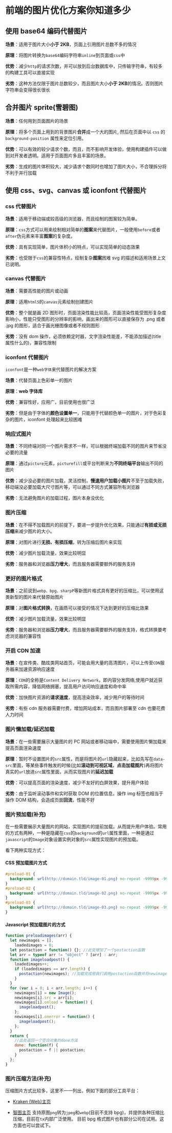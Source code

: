 # 前端的图片优化方案你知道多少

## 使用 base64 编码代替图片

**场景**：适用于图片大小**小于 2KB**，页面上引用图片总数不多的情况

**原理**：将图片转换为`base64`编码字符串`inline`到页面或`css`中

**优势**：减少`http`的请求次数，并可以放到后台数据库中，只传输字符串，有较多的构建工具可以直接实现

**劣势**：这种方法仅限于图片总数较少，而且图片大小**小于 2KB**的情况。否则图片字符串会变得很长很长

## 合并图片 sprite(雪碧图)

**场景**：任何用到页面图片的场景

**原理**：将多个页面上用到的背景图片**合并**成一个大的图片, 然后在页面中以 `css` 的 `background-position` 属性来定位引用。

**优势**：可以有效的较少请求个数，而且，而不影响开发体验，使用构建插件可以做到对开发者透明。适用于页面图片多且丰富的场景。

**劣势**：生成的图片体积较大，减少请求个数同时也增加了图片大小，不合理拆分将不利于并行加载

## 使用 css、svg、canvas 或 iconfont 代替图片

### css 代替图片

**场景**：适用于移动端或较高级的浏览器，而且绘制的图案较为简单。

**原理**：`css`方式可以用来绘制相对简单的**图案**来代替图片，一般使用`before`或者`after`伪元素来丰富**图案**的复杂度。

**优势**：具有实现简单，图片体积小的特点，可以实现简单的动态效果

**劣势**：也受限于`css`的兼容性特点，绘制复杂**图案**困难
svg 的描述和适用场景上文已说明。

### canvas 代替图片

**场景**：需要高性能的图片或动画

**原理**：适用`html5`的`canvas`元素绘制创建图片

**优势**：整个就是画 2D 图形时，页面渲染性能比较高，页面渲染性能受图形复杂度影响小，性能只受图形的分辨率的影响，画出来的图形可以直接保存为 .png 或者 .jpg 的图形，适合于画光栅图像或者不规则图形

**劣势**：没有 dom 操作，必须依赖定时器，文字渲染性能差，不能添加描述(title 属性什么的)，兼容性限制

### iconfont 代替图片

`iconfont`是一种`web字体`来代替图片的解决方案

**场景**：代替页面上色彩单一的图片

**原理**：**web 字体库**

**优势**：兼容性好，应用广，目前使用也很广泛

**劣势**：但是由于字体的**颜色设置单一**，只能用于代替颜色单一的图片，对于色彩复杂的图片，iconfont 处理起来比较困难

### 响应式图片

**场景**：不同终端对同一个图片需求不一样，可以根据终端加载不同的图片来节省没必要的流量

**原理**：通过`picture`元素，`picturefill`或平台判断来为**不同终端平台**输出不同的图片

**优势**：减少没必要的图片加载，灵活控制，**慢速用户加载小图片**不至于加载失败，移动端没必要加载大尺寸图片等，可以通过不同方式兼容所有浏览器

**劣势**：无法避免图片的加载过程，图片本身没优化

### 图片压缩

**场景**：在不得不加载图片的前提下，要进一步提升优化效果，只能通过**有损或无损压缩**来减少图片的大小。

**原理**：对图片进行**无损、有损压缩**，转为压缩后图片来实现

**优势**：减少图片加载流量，效果比较明显

**劣势**：服务器和浏览器**压力增大**，而且服务器需要额外的服务支持

### 更好的图片格式

**场景**：之前说到`webp、bpg、sharpP`等新图片格式具有更好的压缩比，可以使用这类新型的图片来代替原始图片

**原理**：对**图片格式转换**，在画质可以接受的情况下达到更好的压缩比效果

**优势**：减少图片加载流量，效果比较明显

**劣势**：服务器和浏览器**压力增大**，而且服务器需要额外的服务支持，格式转换要考虑浏览器的兼容性

### 开启 CDN 加速

**场景**：在宣传类、酷炫类网站首页，可能会用大量的高清图片，可以上传至`CDN`服务器来加速资源响应速度

**原理**：`CDN`的全称是`Content Delivery Network`，即内容分发网络,使用户就近获取所需内容，降低网络拥塞，提高用户访问响应速度和命中率

**优势**：加快图片资源的**请求速度**，提高渲染效率，减少用户的等待时间

**劣势**：有些 cdn 服务器需要付费，增加网站成本，而且图片部署至 cdn 也要花费人力时间

### 图片懒加载/延迟加载

**场景**：在一些需要展示大量图片的 PC 网站或者移动端中，需要使用图片懒加载来提高页面渲染速度

**原理**：暂时不设置图片的`src`属性，而是将图片的`url`隐藏起来，比如先写在`data-src`里面，等某些事件触发的时候(比如**滚动到可视区域**，**点击加载图片**)再将图片真实的`url`放进`src`属性里面，从而实现图片的**延迟加载**

**优势**：可以提高页面的渲染速度，减少不友好的白屏效果，提升用户体验

**劣势**：由于监听滚动事件和实时获取 DOM 的位置信息，操作 img 标签也相当于操作 DOM 结构，会造成页面**回流**，性能不好

### 图片预加载(补充)

在一些需要展示大量图片的网站，实现图片的提前加载。从而提升用户体验。常用的方式有两种，一种是隐藏在`css`的`background`的`url`属性里面，一种是通过`javascript`的`Image`对象设置实例对象的`src`属性实现图片的预加载。

看下两种实现方式：

#### CSS 预加载图片方式

```css
#preload-01 {
  background: url(http://domain.tld/image-01.png) no-repeat -9999px -9999px;
}
#preload-02 {
  background: url(http://domain.tld/image-02.png) no-repeat -9999px -9999px;
}
#preload-03 {
  background: url(http://domain.tld/image-03.png) no-repeat -9999px -9999px;
}
```

#### Javascript 预加载图片的方式

```js
function preloadimages(arr) {
  let newimages = [],
    loadedimages = 0;
  let postaction = function() {}; //此处增加了一个postaction函数
  let arr = typeof arr != "object" ? [arr] : arr;
  function imageloadpost() {
    loadedimages++;
    if (loadedimages == arr.length) {
      postaction(newimages); //加载完成用我们调用postaction函数并将newimages数组做为参数传递进去
    }
  }
  for (var i = 0; i < arr.length; i++) {
    newimages[i] = new Image();
    newimages[i].src = arr[i];
    newimages[i].onload = function() {
      imageloadpost();
    };
    newimages[i].onerror = function() {
      imageloadpost();
    };
  }
  return {
    //此处返回一个空白对象的done方法
    done: function(f) {
      postaction = f || postaction;
    }
  };
}
```

### 图片压缩方法(补充)

压缩图片方式比较多，这里不一一列出，例如下面的部分工具平台：

- [Kraken (Web)主页](https://kraken.io/)

- [智图主页](http://zhitu.tencent.com/)
  支持原图`png`转为`jpeg`和`webp`(目前不支持 bpg)，并提供各种压缩比压缩，目前在`tx`内部广泛使用。
  目前 bpg 格式图片也有部分公司在试用。这方面也可以尝试下。

 